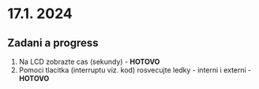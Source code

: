 # 17.1. 2024

## Zadani a progress

1. Na LCD zobrazte cas (sekundy) - **HOTOVO**
2. Pomoci tlacitka (interruptu viz. kod) rosvecujte ledky - interni i externi - **HOTOVO**